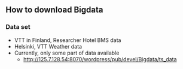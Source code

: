 ## How to download Bigdata 

### Data set
  - VTT in Finland, Researcher Hotel BMS data
  - Helsinki, VTT Weather data
  - Currently, only  some part of data available
    - http://125.7.128.54:8070/wordpress/pub/devel/Bigdata/ts_data
  
